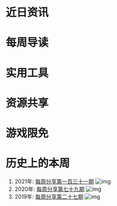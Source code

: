 # 近日资讯

# 每周导读

# 实用工具

# 资源共享

# 游戏限免

# 历史上的本周


1. 2021年: [每周分享第一百三十一期](https://mp.weixin.qq.com/s/jG1aJzOW8O8G1rbK1TEluQ)
![img](https://mmbiz.qpic.cn/sz_mmbiz_jpg/pDARXZuibAKRFBmWicYhnsJFydEfYBHh5a0tibBibK3ib5K2AjiaON5I1mwrViasHT859y25uHHjSPmAibsYwuZRJDHlpQ/640?wx_fmt=jpeg&wxfrom=5&wx_lazy=1&wx_co=1)
2. 2020年: [每周分享第七十九期](https://mp.weixin.qq.com/s/HkH3iuTBA8VI_UrGdzGb_w)
![img](https://mmbiz.qpic.cn/sz_mmbiz_jpg/pDARXZuibAKSKZPCovhV4Ku8n6nU1icvtPXUpETGPcvAic4Fib7P1kiahurib6wzqTjCy2yDqHOLYGPbGJ6s4rfoQAEw/640?wx_fmt=jpeg&wxfrom=5&wx_lazy=1&wx_co=1)
3. 2019年: [每周分享第二十七期](https://mp.weixin.qq.com/s/L7B1DyOOO6pT-jjuhwk_Cg)
![img](https://mmbiz.qpic.cn/mmbiz_jpg/pDARXZuibAKSTNGib7oviatV8BHibU2Y8libpdGTIIew2nb5dlWiaNlhqw2DMWWfEErTnBtunwBZfoeCoOyF1VvhZQicg/640?wx_fmt=jpeg&wxfrom=5&wx_lazy=1&wx_co=1)
